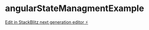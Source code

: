 # angularStateManagmentExample

[Edit in StackBlitz next generation editor ⚡️](https://stackblitz.com/~/github.com/MohamedBouattour/angularStateManagmentExample)
